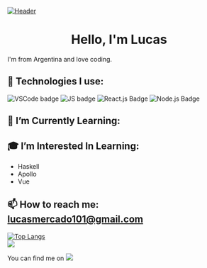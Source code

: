 [![Header](https://source.unsplash.com/4hbJ-eymZ1o/1000x200)](https://lucasmercado101.github.io)
<h1 align="center"> Hello, I'm Lucas </h1>


I'm from Argentina and love coding.

## 🔧 Technologies I use:

![VSCode badge](https://img.shields.io/badge/IDE-VSCode-blue?style=flat&logo=Visual-Studio-Code&logoColor=blue)&nbsp;![JS badge](https://img.shields.io/badge/Code-Javascript-blue?style=flat&logo=javascript)&nbsp;![React.js Badge](https://img.shields.io/badge/Code-React.js-blue?style=flat&logo=react)&nbsp;![Node.js Badge](https://img.shields.io/badge/Code-node.js-blue?style=flat&logo=node.js)


## 🌱 I’m Currently Learning:<br>

## 🎓 I’m Interested In Learning:<br>

- Haskell
- Apollo
- Vue

## 📫 How to reach me: [lucasmercado101@gmail.com](mailto:lucasmercado101@gmail.com)

[![Top Langs](https://github-readme-stats.vercel.app/api/top-langs/?username=lucasmercado101&layout=compact&theme=dracula)](#)
<br>
![](https://enffmqegbgzq42l.m.pipedream.net)

You can find me on <a href="https://www.linkedin.com/in/lucas-mercado-619179145/"> <img src="https://img.shields.io/badge/LinkedIn-gray?style=flat&logo=linkedin&logoColor=white)"/></a>
